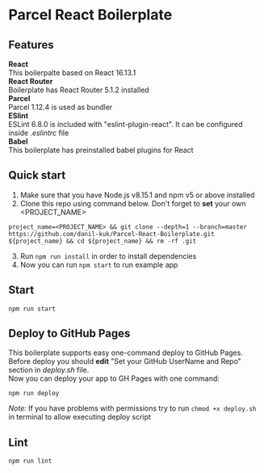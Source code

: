 # Parcel React Boilerplate

## Features
**React**   
This boilerpalte based on React 16.13.1  
**React Router**  
Boilerplate has React Router 5.1.2 installed  
**Parcel**  
Parcel 1.12.4 is used as bundler  
**ESlint**  
ESLint 6.8.0 is included with "eslint-plugin-react". It can be configured inside *.eslintrc* file  
**Babel**  
This boilerplate has preinstalled babel plugins for React  


## Quick start
1. Make sure that you have Node.js v8.15.1 and npm v5 or above installed
2. Clone this repo using command below. Don't forget to **set** your own <PROJECT_NAME>
```
project_name=<PROJECT_NAME> && git clone --depth=1 --branch=master https://github.com/danil-kuk/Parcel-React-Boilerplate.git ${project_name} && cd ${project_name} && rm -rf .git
```
3. Run `npm run install` in order to install dependencies
4. Now you can run `npm start` to run example app


## Start
```
npm run start
```

## Deploy to GitHub Pages
This boilerplate supports easy one-command deploy to GitHub Pages.  
Before deploy you should **edit** "Set your GitHub UserName and Repo" section in *deploy.sh* file.  
Now you can deploy your app to GH Pages with one command:
```
npm run deploy
```
*Note:* If you have problems with permissions try to run `chmod +x deploy.sh` in terminal to allow executing deploy script


## Lint
```
npm run lint
```
